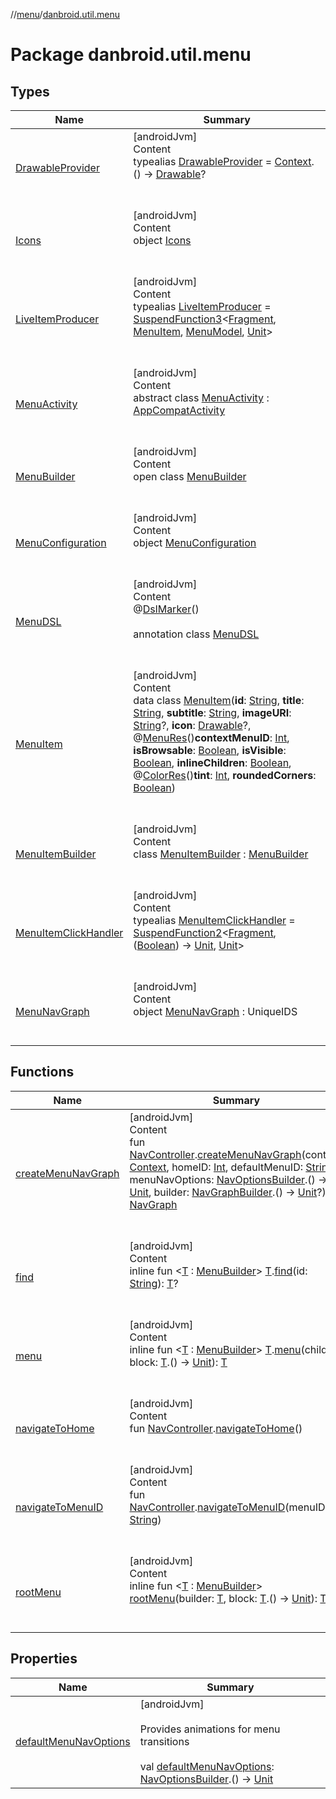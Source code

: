 //[menu](../index.md)/[danbroid.util.menu](index.md)



# Package danbroid.util.menu  


## Types  
  
|  Name|  Summary| 
|---|---|
| [DrawableProvider](index.md#danbroid.util.menu/DrawableProvider///PointingToDeclaration/)| [androidJvm]  <br>Content  <br>typealias [DrawableProvider](index.md#danbroid.util.menu/DrawableProvider///PointingToDeclaration/) = [Context](https://developer.android.com/reference/kotlin/android/content/Context.html).() -> [Drawable](https://developer.android.com/reference/kotlin/android/graphics/drawable/Drawable.html)?  <br><br><br>
| [Icons](-icons/index.md)| [androidJvm]  <br>Content  <br>object [Icons](-icons/index.md)  <br><br><br>
| [LiveItemProducer](index.md#danbroid.util.menu/LiveItemProducer///PointingToDeclaration/)| [androidJvm]  <br>Content  <br>typealias [LiveItemProducer](index.md#danbroid.util.menu/LiveItemProducer///PointingToDeclaration/) = [SuspendFunction3](https://kotlinlang.org/api/latest/jvm/stdlib/kotlin.coroutines/-suspend-function3/index.html)<[Fragment](https://developer.android.com/reference/kotlin/androidx/fragment/app/Fragment.html), [MenuItem](-menu-item/index.md), [MenuModel](../danbroid.util.menu.model/-menu-model/index.md), [Unit](https://kotlinlang.org/api/latest/jvm/stdlib/kotlin/-unit/index.html)>  <br><br><br>
| [MenuActivity](-menu-activity/index.md)| [androidJvm]  <br>Content  <br>abstract class [MenuActivity](-menu-activity/index.md) : [AppCompatActivity](https://developer.android.com/reference/kotlin/androidx/appcompat/app/AppCompatActivity.html)  <br><br><br>
| [MenuBuilder](-menu-builder/index.md)| [androidJvm]  <br>Content  <br>open class [MenuBuilder](-menu-builder/index.md)  <br><br><br>
| [MenuConfiguration](-menu-configuration/index.md)| [androidJvm]  <br>Content  <br>object [MenuConfiguration](-menu-configuration/index.md)  <br><br><br>
| [MenuDSL](-menu-d-s-l/index.md)| [androidJvm]  <br>Content  <br>@[DslMarker](https://kotlinlang.org/api/latest/jvm/stdlib/kotlin/-dsl-marker/index.html)()  <br>  <br>annotation class [MenuDSL](-menu-d-s-l/index.md)  <br><br><br>
| [MenuItem](-menu-item/index.md)| [androidJvm]  <br>Content  <br>data class [MenuItem](-menu-item/index.md)(**id**: [String](https://kotlinlang.org/api/latest/jvm/stdlib/kotlin/-string/index.html), **title**: [String](https://kotlinlang.org/api/latest/jvm/stdlib/kotlin/-string/index.html), **subtitle**: [String](https://kotlinlang.org/api/latest/jvm/stdlib/kotlin/-string/index.html), **imageURI**: [String](https://kotlinlang.org/api/latest/jvm/stdlib/kotlin/-string/index.html)?, **icon**: [Drawable](https://developer.android.com/reference/kotlin/android/graphics/drawable/Drawable.html)?, @[MenuRes](https://developer.android.com/reference/kotlin/androidx/annotation/MenuRes.html)()**contextMenuID**: [Int](https://kotlinlang.org/api/latest/jvm/stdlib/kotlin/-int/index.html), **isBrowsable**: [Boolean](https://kotlinlang.org/api/latest/jvm/stdlib/kotlin/-boolean/index.html), **isVisible**: [Boolean](https://kotlinlang.org/api/latest/jvm/stdlib/kotlin/-boolean/index.html), **inlineChildren**: [Boolean](https://kotlinlang.org/api/latest/jvm/stdlib/kotlin/-boolean/index.html), @[ColorRes](https://developer.android.com/reference/kotlin/androidx/annotation/ColorRes.html)()**tint**: [Int](https://kotlinlang.org/api/latest/jvm/stdlib/kotlin/-int/index.html), **roundedCorners**: [Boolean](https://kotlinlang.org/api/latest/jvm/stdlib/kotlin/-boolean/index.html))  <br><br><br>
| [MenuItemBuilder](-menu-item-builder/index.md)| [androidJvm]  <br>Content  <br>class [MenuItemBuilder](-menu-item-builder/index.md) : [MenuBuilder](-menu-builder/index.md)  <br><br><br>
| [MenuItemClickHandler](index.md#danbroid.util.menu/MenuItemClickHandler///PointingToDeclaration/)| [androidJvm]  <br>Content  <br>typealias [MenuItemClickHandler](index.md#danbroid.util.menu/MenuItemClickHandler///PointingToDeclaration/) = [SuspendFunction2](https://kotlinlang.org/api/latest/jvm/stdlib/kotlin.coroutines/-suspend-function2/index.html)<[Fragment](https://developer.android.com/reference/kotlin/androidx/fragment/app/Fragment.html), ([Boolean](https://kotlinlang.org/api/latest/jvm/stdlib/kotlin/-boolean/index.html)) -> [Unit](https://kotlinlang.org/api/latest/jvm/stdlib/kotlin/-unit/index.html), [Unit](https://kotlinlang.org/api/latest/jvm/stdlib/kotlin/-unit/index.html)>  <br><br><br>
| [MenuNavGraph](-menu-nav-graph/index.md)| [androidJvm]  <br>Content  <br>object [MenuNavGraph](-menu-nav-graph/index.md) : UniqueIDS  <br><br><br>


## Functions  
  
|  Name|  Summary| 
|---|---|
| [createMenuNavGraph](create-menu-nav-graph.md)| [androidJvm]  <br>Content  <br>fun [NavController](https://developer.android.com/reference/kotlin/androidx/navigation/NavController.html).[createMenuNavGraph](create-menu-nav-graph.md)(context: [Context](https://developer.android.com/reference/kotlin/android/content/Context.html), homeID: [Int](https://kotlinlang.org/api/latest/jvm/stdlib/kotlin/-int/index.html), defaultMenuID: [String](https://kotlinlang.org/api/latest/jvm/stdlib/kotlin/-string/index.html), menuNavOptions: [NavOptionsBuilder](https://developer.android.com/reference/kotlin/androidx/navigation/NavOptionsBuilder.html).() -> [Unit](https://kotlinlang.org/api/latest/jvm/stdlib/kotlin/-unit/index.html), builder: [NavGraphBuilder](https://developer.android.com/reference/kotlin/androidx/navigation/NavGraphBuilder.html).() -> [Unit](https://kotlinlang.org/api/latest/jvm/stdlib/kotlin/-unit/index.html)?): [NavGraph](https://developer.android.com/reference/kotlin/androidx/navigation/NavGraph.html)  <br><br><br>
| [find](find.md)| [androidJvm]  <br>Content  <br>inline fun <[T](find.md) : [MenuBuilder](-menu-builder/index.md)> [T](find.md).[find](find.md)(id: [String](https://kotlinlang.org/api/latest/jvm/stdlib/kotlin/-string/index.html)): [T](find.md)?  <br><br><br>
| [menu](menu.md)| [androidJvm]  <br>Content  <br>inline fun <[T](menu.md) : [MenuBuilder](-menu-builder/index.md)> [T](menu.md).[menu](menu.md)(child: [T](menu.md), block: [T](menu.md).() -> [Unit](https://kotlinlang.org/api/latest/jvm/stdlib/kotlin/-unit/index.html)): [T](menu.md)  <br><br><br>
| [navigateToHome](navigate-to-home.md)| [androidJvm]  <br>Content  <br>fun [NavController](https://developer.android.com/reference/kotlin/androidx/navigation/NavController.html).[navigateToHome](navigate-to-home.md)()  <br><br><br>
| [navigateToMenuID](navigate-to-menu-i-d.md)| [androidJvm]  <br>Content  <br>fun [NavController](https://developer.android.com/reference/kotlin/androidx/navigation/NavController.html).[navigateToMenuID](navigate-to-menu-i-d.md)(menuID: [String](https://kotlinlang.org/api/latest/jvm/stdlib/kotlin/-string/index.html))  <br><br><br>
| [rootMenu](root-menu.md)| [androidJvm]  <br>Content  <br>inline fun <[T](root-menu.md) : [MenuBuilder](-menu-builder/index.md)> [rootMenu](root-menu.md)(builder: [T](root-menu.md), block: [T](root-menu.md).() -> [Unit](https://kotlinlang.org/api/latest/jvm/stdlib/kotlin/-unit/index.html)): [T](root-menu.md)  <br><br><br>


## Properties  
  
|  Name|  Summary| 
|---|---|
| [defaultMenuNavOptions](index.md#danbroid.util.menu//defaultMenuNavOptions/#/PointingToDeclaration/)|  [androidJvm] <br><br>Provides animations for menu transitions<br><br>val [defaultMenuNavOptions](index.md#danbroid.util.menu//defaultMenuNavOptions/#/PointingToDeclaration/): [NavOptionsBuilder](https://developer.android.com/reference/kotlin/androidx/navigation/NavOptionsBuilder.html).() -> [Unit](https://kotlinlang.org/api/latest/jvm/stdlib/kotlin/-unit/index.html)   <br>

